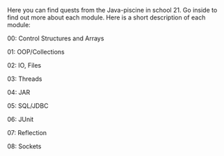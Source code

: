 Here you can find quests from the Java-piscine in school 21. Go inside to find out more about each module.
Here is a short description of each module:

00: Control Structures and Arrays

01: OOP/Collections

02: IO, Files

03: Threads

04: JAR

05: SQL/JDBC

06: JUnit

07: Reflection

08: Sockets
